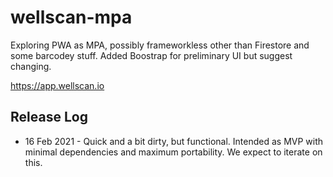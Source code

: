# wellscan-mpa
Exploring PWA as MPA, possibly frameworkless other than Firestore and some barcodey stuff. Added Boostrap for preliminary UI but suggest changing.

https://app.wellscan.io

## Release Log
* 16 Feb 2021 - Quick and a bit dirty, but functional. Intended as MVP with minimal dependencies and maximum portability. We expect to iterate on this.
